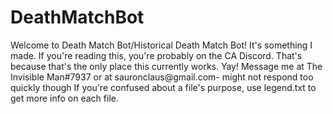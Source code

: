 # DeathMatchBot
Welcome to Death Match Bot/Historical Death Match Bot!
It's something I made. 
If you're reading this, you're probably on the CA Discord. 
That's because that's the only place this currently works. 
Yay!
Message me at The Invisible Man#7937 or at sauronclaus@gmail.com- might not respond too quickly though
If you're confused about a file's purpose, use legend.txt to get more info on each file. 
